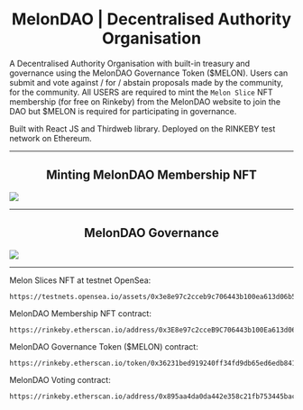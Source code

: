 <h1 align="center"> MelonDAO | Decentralised Authority Organisation </h1>

A Decentralised Authority Organisation with built-in treasury and governance using the MelonDAO Governance Token ($MELON). Users can submit and vote against / for / abstain proposals made by the community, for the community. All USERS are required to mint the `Melon Slice` NFT membership (for free on Rinkeby) from the MelonDAO website to join the DAO but $MELON is required for participating in governance. 

Built with React JS and Thirdweb library. Deployed on the RINKEBY test network on Ethereum.

<hr/>
<h2 align="center"> Minting MelonDAO Membership NFT </h2>
<img src="https://user-images.githubusercontent.com/50122869/160287068-2002fcbf-7d09-4c68-bf84-8f2a03a1c08c.gif"></img>


<hr/>

<h2 align="center"> MelonDAO Governance </h2>
<img src="https://user-images.githubusercontent.com/50122869/160286487-d10f643b-ecd2-427a-bf9e-a6412bc64050.gif"></img>

<hr/>


Melon Slices NFT at testnet OpenSea:
```
https://testnets.opensea.io/assets/0x3e8e97c2cceb9c706443b100ea613d06b530e09d/0
```

MelonDAO Membership NFT contract:
```
https://rinkeby.etherscan.io/address/0x3E8e97c2cceB9C706443b100Ea613d06B530e09d
```

MelonDAO Governance Token ($MELON) contract:
```
https://rinkeby.etherscan.io/token/0x36231bed919240ff34fd9db65ed6edb841d6e654
```

MelonDAO Voting contract:
```
https://rinkeby.etherscan.io/address/0x895aa4da0da442e358c21fb753445bac959fc723
```
